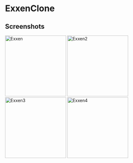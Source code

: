 # ExxenClone

## Screenshots

<img width="200" alt="Exxen" src="https://github.com/oznurolcek/ExxenClone/assets/80714030/f063c231-e9c2-4e2e-9c20-540811b56fdb">
<img width="200" alt="Exxen2" src="https://github.com/oznurolcek/ExxenClone/assets/80714030/314745ba-6730-440e-8462-e203e94defe2">
<img width="200" alt="Exxen3" src="https://github.com/oznurolcek/ExxenClone/assets/80714030/40b2c53d-1d09-4523-b7af-fecfeede0592">
<img width="200" alt="Exxen4" src="https://github.com/oznurolcek/ExxenClone/assets/80714030/320c2168-1407-4015-b567-8795700d9d3d">
